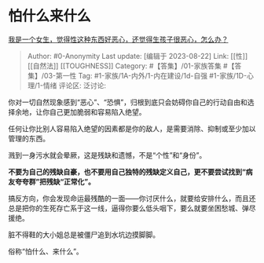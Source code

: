 # 怕什么来什么
[我是一个女生，觉得性这种东西好恶心，还觉得生孩子很恶心，怎么办？](https://www.zhihu.com/question/35435036/answer/3070455242)

> Author: #0-Anonymity
> Last update: [编辑于 2023-08-22]
> Link: [[性]] [[自然法]] [[TOUGHNESS]]
> Category: #【答集】/01-家族答集  #【答集】/03-第一性 
> Tag: #1-家族/1A-内外/1-内在建设/1d-自强 #1-家族/1D-心理/1-情绪
> 评论区:
> 泛讨论:

你对一切自然现象感到“恶心”、“恐惧”，归根到底只会妨碍你自己的行动自由和选择余地，让你自己更加脆弱和容易陷入绝望。

任何让你比别人容易陷入绝望的因素都是你的敌人，是需要消除、抑制或至少加以管理的东西。

溅到一身污水就会晕厥，这是残缺和遗憾，不是“个性”和“身份”。

**不要为自己的残缺自豪，也不要用自己独特的残缺定义自己，更不要尝试找到“病友夸夸群”把残缺“正常化”。**

搞反方向，你会发现命运最残酷的一面——你讨厌什么，就要给安排什么，而且还总是把你的生死存亡系于这一线，逼得你要么低头咽下，要么就要坐困愁城、弹尽援绝。

脏不得鞋的大小姐总是被僵尸追到水坑边摸脚脚。

俗称“怕什么、来什么”。
